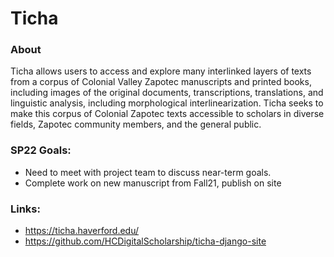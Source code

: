 # Ticha 

### About 

Ticha allows users to access and explore many interlinked layers of texts from a corpus of Colonial Valley Zapotec manuscripts and printed books, including images of the original documents, transcriptions, translations, and linguistic analysis, including morphological interlinearization. Ticha seeks to make this corpus of Colonial Zapotec texts accessible to scholars in diverse fields, Zapotec community members, and the general public.

### SP22 Goals: 
* Need to meet with project team to discuss near-term goals. 
* Complete work on new manuscript from Fall21, publish on site

### Links: 
- https://ticha.haverford.edu/
- https://github.com/HCDigitalScholarship/ticha-django-site

